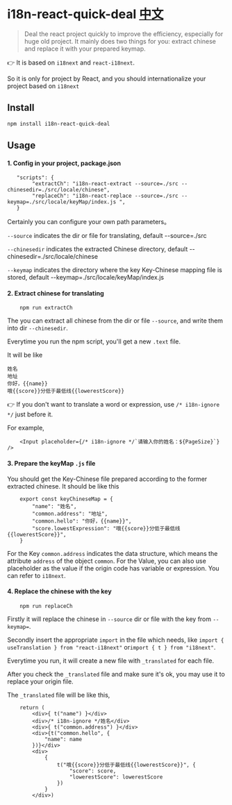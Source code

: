 # i18n-react-quick-deal      [中文](./README_CHINESE.md)

> Deal the react project quickly to improve the efficiency, especially for huge old project.
> It mainly does two things for you: extract chinese and replace it with your prepared keymap.


👉 It is based on `i18next` and `react-i18next`.

   So it is only for project by React, and you should internationalize your project based on `i18next`
   

## Install
```bash
npm install i18n-react-quick-deal
```
## Usage

#### 1. Config in your project, package.json
```
   "scripts": {
        "extractCh": "i18n-react-extract --source=./src --chinesedir=./src/locale/chinese",
        "replaceCh": "i18n-react-replace --source=./src --keymap=./src/locale/keyMap/index.js ",
   }
```
Certainly you can configure your own path parameters。

`--source` indicates the dir or file for translating, default --source=./src

`--chinesedir` indicates the extracted Chinese directory, default --chinesedir=./src/locale/chinese

`--keymap` indicates the directory where the key Key-Chinese mapping file is stored, default --keymap=./src/locale/keyMap/index.js


#### 2. Extract chinese for translating

```
    npm run extractCh
```
The you can extract all chinese from the dir or file `--source`, and write them into dir `--chinesedir`. 

Everytime you run the npm script, you'll get a new `.text` file.

It will be like
```
姓名
地址
你好，{{name}}
哦{{score}}分低于最低线{{lowerestScore}}

```
👉 If you don't want to translate a word or expression, use `/* i18n-ignore */` just before it.

For example,

```
    <Input placeholder={/* i18n-ignore */`请输入你的姓名：${PageSize}`} />
```


#### 3. Prepare the keyMap `.js` file
You should get the Key-Chinese file prepared according to the former extracted chinese.
It should be like this
```
    export const keyChineseMap = {
        "name": "姓名",
        "common.address": "地址",
        "common.hello": "你好，{{name}}",
        "score.lowestExpression": "哦{{score}}分低于最低线{{lowerestScore}}",
    }
```
For the Key `common.address` indicates the data structure, which means the attribute `address` of the object `common`.
For the Value, you can also use placeholder as the value if the origin code has variable or expression.
You can refer to `i18next`.


#### 4. Replace the chinese with the key
 
```
    npm run replaceCh
```
Firstly it will replace the chinese in `--source` dir or file with the key from `--keymap=`. 

Secondly insert the appropriate `import` in the file which needs, like `import { useTranslation } from "react-i18next"` or`import { t } from "i18next"`.

Everytime you run, it will create a new file with `_translated` for each file.

After you check the `_translated` file and make sure it's ok, you may use it to replace your origin file.

The `_translated` file will be like this,

```
    return (
        <div>{ t("name") }</div>
        <div>/* i18n-ignore */姓名</div>
        <div>{ t("common.address") }</div>
        <div>{t("common.hello", {
            "name": name
        })}</div>
        <div>
            {
                t("哦{{score}}分低于最低线{{lowerestScore}}", {
                    "score": score,
                    "lowerestScore": lowerestScore
                })
            }
        </div>)
```






